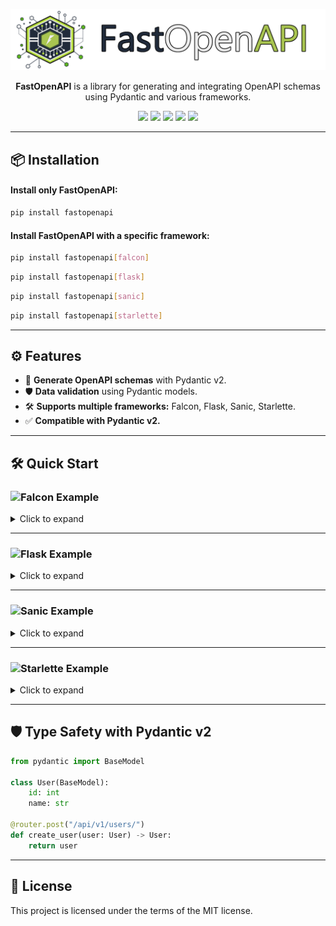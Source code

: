 <p align="center">
  <img src="https://raw.githubusercontent.com/mr-fatalyst/fastopenapi/master/logo.png" alt="Logo">
</p>

<p align="center">
  <b>FastOpenAPI</b> is a library for generating and integrating OpenAPI schemas using Pydantic and various frameworks.
</p>

<p align="center">
  <img src="https://img.shields.io/github/license/mr-fatalyst/fastopenapi">
  <img src="https://github.com/mr-fatalyst/fastopenapi/actions/workflows/master.yml/badge.svg">
  <img src="https://codecov.io/gh/mr-fatalyst/fastopenapi/branch/master/graph/badge.svg?token=USHR1I0CJB">
  <img src="https://img.shields.io/pypi/v/fastopenapi">
  <img src="https://img.shields.io/pypi/pyversions/fastopenapi">
</p>

---


## 📦 Installation
#### Install only FastOpenAPI:
```bash
pip install fastopenapi
```

#### Install FastOpenAPI with a specific framework:
```bash
pip install fastopenapi[falcon]
```
```bash
pip install fastopenapi[flask]
```
```bash
pip install fastopenapi[sanic]
```
```bash
pip install fastopenapi[starlette]
```

---

## ⚙️ Features
- 📄 **Generate OpenAPI schemas** with Pydantic v2.
- 🛡️ **Data validation** using Pydantic models.
- 🛠️ **Supports multiple frameworks:** Falcon, Flask, Sanic, Starlette.
- ✅ **Compatible with Pydantic v2.**

---

## 🛠️ Quick Start

### ![Falcon](https://img.shields.io/badge/Falcon-45b8d8?style=flat&logo=falcon&logoColor=white) Example
<details>
<summary>Click to expand</summary>

```python
import falcon.asgi
import uvicorn
from pydantic import BaseModel

from fastopenapi.routers.falcon import FalconRouter

app = falcon.asgi.App()
router = FalconRouter(app=app, docs_url="/docs/", openapi_version="3.0.0")


class HelloResponse(BaseModel):
    message: str


@router.get("/hello", tags=["Hello"], status_code=200, response_model=HelloResponse)
async def hello(name: str):
    """Say hello from Falcon"""
    return HelloResponse(message=f"Hello, {name}! It's Falcon!")


if __name__ == "__main__":
    uvicorn.run(app, host="127.0.0.1", port=8000)
```
</details>

---

### ![Flask](https://img.shields.io/badge/-Flask-000000?style=flat-square&logo=flask&logoColor=white) Example
<details>
<summary>Click to expand</summary>

```python
from flask import Flask
from pydantic import BaseModel

from fastopenapi.routers.flask import FlaskRouter

app = Flask(__name__)
router = FlaskRouter(app=app, docs_url="/docs/", openapi_version="3.0.0")


class HelloResponse(BaseModel):
    message: str


@router.get("/hello", tags=["Hello"], status_code=200, response_model=HelloResponse)
def hello(name: str):
    """Say hello from Flask"""
    return HelloResponse(message=f"Hello, {name}! It's Flask!")


if __name__ == "__main__":
    app.run(debug=True, port=8000)
```
</details>

---

### ![Sanic](https://img.shields.io/badge/-Sanic-00bfff?style=flat-square&logo=sanic&logoColor=white) Example
<details>
<summary>Click to expand</summary>

```python
from pydantic import BaseModel
from sanic import Sanic

from fastopenapi.routers.sanic import SanicRouter

app = Sanic("MySanicApp")
router = SanicRouter(app=app, docs_url="/docs/", openapi_version="3.0.0")


class HelloResponse(BaseModel):
    message: str


@router.get("/hello", tags=["Hello"], status_code=200, response_model=HelloResponse)
async def hello(name: str):
    """Say hello from Sanic"""
    return HelloResponse(message=f"Hello, {name}! It's Sanic!")


if __name__ == "__main__":
    app.run(host="0.0.0.0", port=8000, debug=True)
```
</details>

---

### ![Starlette](https://img.shields.io/badge/-Starlette-ff4785?style=flat-square&logo=starlette&logoColor=white) Example
<details>
<summary>Click to expand</summary>

```python
import uvicorn
from pydantic import BaseModel
from starlette.applications import Starlette

from fastopenapi.routers.starlette import StarletteRouter

app = Starlette()
router = StarletteRouter(app=app, docs_url="/docs/", openapi_version="3.0.0")


class HelloResponse(BaseModel):
    message: str


@router.get("/hello", tags=["Hello"], status_code=200, response_model=HelloResponse)
async def hello(name: str):
    """Say hello from Starlette"""
    return HelloResponse(message=f"Hello, {name}! It's Starlette!")

if __name__ == "__main__":
    uvicorn.run(app, host="127.0.0.1", port=8000)
```
</details>

---

## 🛡️ **Type Safety with Pydantic v2**
```python
from pydantic import BaseModel

class User(BaseModel):
    id: int
    name: str

@router.post("/api/v1/users/")
def create_user(user: User) -> User:
    return user
```

---

## 📄 **License**
This project is licensed under the terms of the MIT license.
